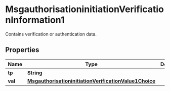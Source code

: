 

# MsgauthorisationinitiationVerificationInformation1

Contains verification or authentication data.
## Properties

Name | Type | Description | Notes
------------ | ------------- | ------------- | -------------
**tp** | **String** |  |  [optional]
**val** | [**MsgauthorisationinitiationVerificationValue1Choice**](MsgauthorisationinitiationVerificationValue1Choice.md) |  |  [optional]



